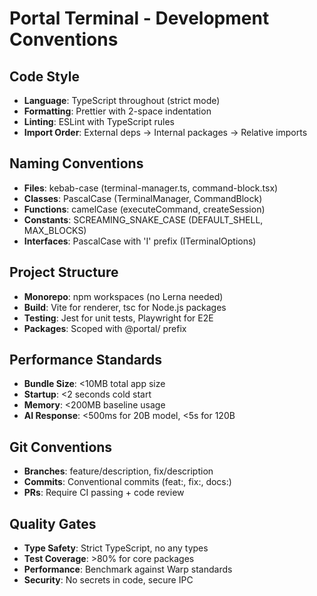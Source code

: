 # Portal Terminal - Development Conventions

## Code Style
- **Language**: TypeScript throughout (strict mode)
- **Formatting**: Prettier with 2-space indentation
- **Linting**: ESLint with TypeScript rules
- **Import Order**: External deps → Internal packages → Relative imports

## Naming Conventions
- **Files**: kebab-case (terminal-manager.ts, command-block.tsx)
- **Classes**: PascalCase (TerminalManager, CommandBlock)
- **Functions**: camelCase (executeCommand, createSession)
- **Constants**: SCREAMING_SNAKE_CASE (DEFAULT_SHELL, MAX_BLOCKS)
- **Interfaces**: PascalCase with 'I' prefix (ITerminalOptions)

## Project Structure
- **Monorepo**: npm workspaces (no Lerna needed)
- **Build**: Vite for renderer, tsc for Node.js packages
- **Testing**: Jest for unit tests, Playwright for E2E
- **Packages**: Scoped with @portal/ prefix

## Performance Standards
- **Bundle Size**: <10MB total app size
- **Startup**: <2 seconds cold start
- **Memory**: <200MB baseline usage
- **AI Response**: <500ms for 20B model, <5s for 120B

## Git Conventions
- **Branches**: feature/description, fix/description
- **Commits**: Conventional commits (feat:, fix:, docs:)
- **PRs**: Require CI passing + code review

## Quality Gates
- **Type Safety**: Strict TypeScript, no any types
- **Test Coverage**: >80% for core packages
- **Performance**: Benchmark against Warp standards
- **Security**: No secrets in code, secure IPC